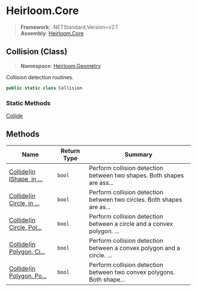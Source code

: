 # Heirloom.Core

> **Framework**: .NETStandard,Version=v2.1  
> **Assembly**: [Heirloom.Core][0]

## Collision (Class)

> **Namespace**: [Heirloom.Geometry][0]

Collision detection routines.

```cs
public static class Collision
```

### Static Methods

[Collide][1]

## Methods

| Name                           | Return Type | Summary                                                                |
|--------------------------------|-------------|------------------------------------------------------------------------|
| [Collide(in IShape, in ...][1] | `bool`      | Perform collision detection between two shapes. Both shapes are ass... |
| [Collide(in Circle, in ...][1] | `bool`      | Perform collision detection between two circles. Both shapes are as... |
| [Collide(in Circle, Pol...][1] | `bool`      | Perform collision detection between a circle and a convex polygon. ... |
| [Collide(in Polygon, Ci...][1] | `bool`      | Perform collision detection between a convex polygon and a circle. ... |
| [Collide(in Polygon, Po...][1] | `bool`      | Perform collision detection between two convex polygons. Both shape... |

[0]: ../../Heirloom.Core.md
[1]: Collision/Collide.md
